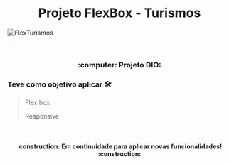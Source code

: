 <h1 align="center">Projeto FlexBox - Turismos</h1> 
  

![FlexTurismos](http://g.recordit.co/1YHwDqCKyo.gif)

   </br>
   <h3 align="center"> :computer: Projeto DIO:</h3> 

   
  ### Teve como objetivo aplicar :hammer_and_wrench:
  > Flex box
  >
  > Responsive

   
</br>


<h4 align="center"> 
    :construction: Em continuidade para aplicar novas funcionalidades! :construction:
</h4>

